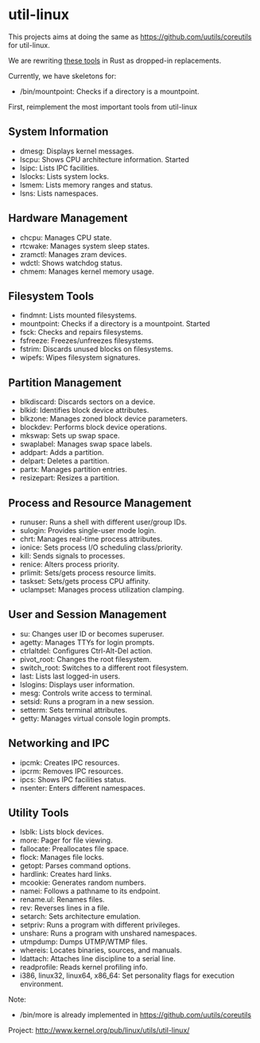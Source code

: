 # util-linux

This projects aims at doing the same as https://github.com/uutils/coreutils for util-linux.

We are rewriting <a href="http://www.kernel.org/pub/linux/utils/util-linux/">these tools</a> in Rust as dropped-in replacements.




Currently, we have skeletons for:

* /bin/mountpoint: Checks if a directory is a mountpoint.


First, reimplement the most important tools from util-linux
## System Information
- dmesg: Displays kernel messages.
- lscpu: Shows CPU architecture information.
  Started
- lsipc: Lists IPC facilities.
- lslocks: Lists system locks.
- lsmem: Lists memory ranges and status.
- lsns: Lists namespaces.

## Hardware Management
- chcpu: Manages CPU state.
- rtcwake: Manages system sleep states.
- zramctl: Manages zram devices.
- wdctl: Shows watchdog status.
- chmem: Manages kernel memory usage.

## Filesystem Tools
- findmnt: Lists mounted filesystems.
- mountpoint: Checks if a directory is a mountpoint.
  Started
- fsck: Checks and repairs filesystems.
- fsfreeze: Freezes/unfreezes filesystems.
- fstrim: Discards unused blocks on filesystems.
- wipefs: Wipes filesystem signatures.

## Partition Management
- blkdiscard: Discards sectors on a device.
- blkid: Identifies block device attributes.
- blkzone: Manages zoned block device parameters.
- blockdev: Performs block device operations.
- mkswap: Sets up swap space.
- swaplabel: Manages swap space labels.
- addpart: Adds a partition.
- delpart: Deletes a partition.
- partx: Manages partition entries.
- resizepart: Resizes a partition.

## Process and Resource Management
- runuser: Runs a shell with different user/group IDs.
- sulogin: Provides single-user mode login.
- chrt: Manages real-time process attributes.
- ionice: Sets process I/O scheduling class/priority.
- kill: Sends signals to processes.
- renice: Alters process priority.
- prlimit: Sets/gets process resource limits.
- taskset: Sets/gets process CPU affinity.
- uclampset: Manages process utilization clamping.

## User and Session Management
- su: Changes user ID or becomes superuser.
- agetty: Manages TTYs for login prompts.
- ctrlaltdel: Configures Ctrl-Alt-Del action.
- pivot_root: Changes the root filesystem.
- switch_root: Switches to a different root filesystem.
- last: Lists last logged-in users.
- lslogins: Displays user information.
- mesg: Controls write access to terminal.
- setsid: Runs a program in a new session.
- setterm: Sets terminal attributes.
- getty: Manages virtual console login prompts.

## Networking and IPC
- ipcmk: Creates IPC resources.
- ipcrm: Removes IPC resources.
- ipcs: Shows IPC facilities status.
- nsenter: Enters different namespaces.

## Utility Tools
- lsblk: Lists block devices.
- more: Pager for file viewing.
- fallocate: Preallocates file space.
- flock: Manages file locks.
- getopt: Parses command options.
- hardlink: Creates hard links.
- mcookie: Generates random numbers.
- namei: Follows a pathname to its endpoint.
- rename.ul: Renames files.
- rev: Reverses lines in a file.
- setarch: Sets architecture emulation.
- setpriv: Runs a program with different privileges.
- unshare: Runs a program with unshared namespaces.
- utmpdump: Dumps UTMP/WTMP files.
- whereis: Locates binaries, sources, and manuals.
- ldattach: Attaches line discipline to a serial line.
- readprofile: Reads kernel profiling info.
- i386, linux32, linux64, x86_64: Set personality flags for execution environment.

Note:
* /bin/more is already implemented in https://github.com/uutils/coreutils

Project:
http://www.kernel.org/pub/linux/utils/util-linux/
